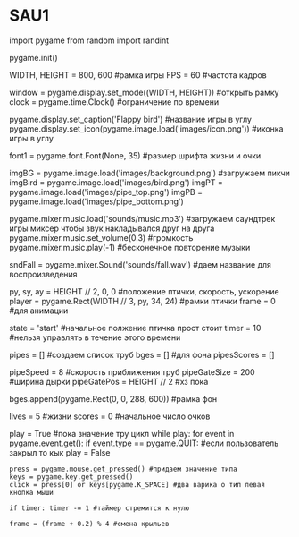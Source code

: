 # SAU1
import pygame
from random import randint

pygame.init()

WIDTH, HEIGHT = 800, 600 #рамка игры
FPS = 60 #частота кадров

window = pygame.display.set_mode((WIDTH, HEIGHT)) #открыть рамку
clock = pygame.time.Clock() #ограничение по времени

pygame.display.set_caption('Flappy bird') #название игры в углу
pygame.display.set_icon(pygame.image.load('images/icon.png')) #иконка игры в углу

font1 = pygame.font.Font(None, 35) #размер шрифта жизни и очки

imgBG = pygame.image.load('images/background.png') #загружаем пикчи
imgBird = pygame.image.load('images/bird.png')
imgPT = pygame.image.load('images/pipe_top.png')
imgPB = pygame.image.load('images/pipe_bottom.png')

pygame.mixer.music.load('sounds/music.mp3') #загружаем саундтрек игры миксер чтобы звук накладывался друг на друга
pygame.mixer.music.set_volume(0.3) #громкость
pygame.mixer.music.play(-1) #бесконечное повторение музыки

sndFall = pygame.mixer.Sound('sounds/fall.wav') #даем название для воспроизведения

py, sy, ay = HEIGHT // 2, 0, 0  #положение птички, скорость, ускорение
player = pygame.Rect(WIDTH // 3, py, 34, 24) #рамки птички
frame = 0 #для анимации

state = 'start' #начальное полжение птичка прост стоит
timer = 10 #нельзя управлять в течение этого времени

pipes = [] #создаем список труб
bges = [] #для фона
pipesScores = []

pipeSpeed = 8 #скорость приближения труб
pipeGateSize = 200 #ширина дырки
pipeGatePos = HEIGHT // 2 #хз пока

bges.append(pygame.Rect(0, 0, 288, 600)) #рамка фон

lives = 5 #жизни
scores = 0 #начальное число очков

play = True #пока значение тру цикл
while play:
    for event in pygame.event.get():
        if event.type == pygame.QUIT: #если пользователь закрыл то кык
            play = False

    press = pygame.mouse.get_pressed() #придаем значение типа
    keys = pygame.key.get_pressed()
    click = press[0] or keys[pygame.K_SPACE] #два варика о тип левая кнопка мыши

    if timer: timer -= 1 #таймер стремится к нулю

    frame = (frame + 0.2) % 4 #смена крыльев

